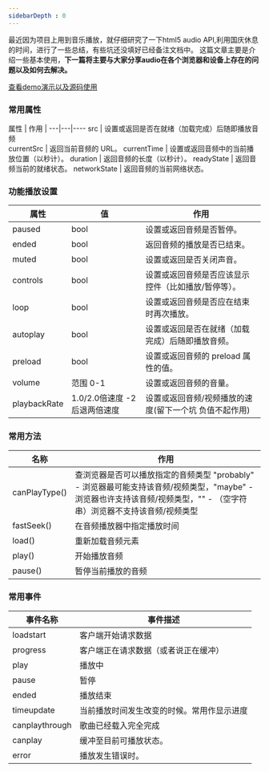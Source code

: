 ```yaml
---
sidebarDepth : 0
---
```


最近因为项目上用到音乐播放，就仔细研究了一下html5 audio API,利用国庆休息的时间，进行了一些总结，有些坑还没填好已经备注文档中。
这篇文章主要是介绍一些基本使用，**下一篇将主要与大家分享audio在各个浏览器和设备上存在的问题以及如何去解决。**

[查看demo演示以及源码使用](http://demo.fengdb.com/html5/audio.html)


### 常用属性

属性 | 作用 |
---|---|----
src | 设置或返回是否在就绪（加载完成）后随即播放音频  
    currentSrc | 返回当前音频的 URL。
currentTime | 设置或返回音频中的当前播放位置（以秒计）。
duration | 返回音频的长度（以秒计）。
readyState | 返回音频当前的就绪状态。
networkState | 返回音频的当前网络状态。


### 功能播放设置

属性  | 值 | 作用 
---|---|---------
paused | bool | 设置或返回音频是否暂停。
ended | bool | 返回音频的播放是否已结束。
muted | bool |设置或返回是否关闭声音。
controls| bool| 设置或返回音频是否应该显示控件（比如播放/暂停等）。
loop | bool |设置或返回音频是否应在结束时再次播放。
autoplay |bool| 设置或返回是否在就绪（加载完成）后随即播放音频。
preload |bool| 设置或返回音频的 preload 属性的值。
volume | 范围 0-1 |设置或返回音频的音量。
playbackRate | 1.0/2.0倍速度 -2后退两倍速度 | 设置或返回音频/视频播放的速度(留下一个坑 负值不起作用)

### 常用方法

名称 | 作用
---|---
canPlayType() | 查浏览器是否可以播放指定的音频类型 "probably" - 浏览器最可能支持该音频/视频类型，"maybe" - 浏览器也许支持该音频/视频类型，"" - （空字符串）浏览器不支持该音频/视频类型
fastSeek() | 在音频播放器中指定播放时间
load() | 重新加载音频元素
play() | 开始播放音频
pause() | 暂停当前播放的音频

### 常用事件


事件名称 | 事件描述
---|---
loadstart | 客户端开始请求数据
progress | 客户端正在请求数据（或者说正在缓冲）
play | 播放中
pause | 暂停
ended | 播放结束
timeupdate | 当前播放时间发生改变的时候。常用作显示进度
canplaythrough | 歌曲已经载入完全完成
canplay | 缓冲至目前可播放状态。
error | 播放发生错误时。


